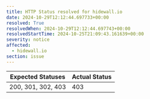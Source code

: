 ```yaml
---
title: HTTP Status resolved for hidewall.io
date: 2024-10-29T12:12:44.697733+00:00
resolved: True
resolvedWhen: 2024-10-29T12:12:44.697743+00:00
resolvedStartTime: 2024-10-25T21:09:43.161639+00:00
severity: notice
affected:
  - hidewall.io
section: issue
---
```


| Expected Statuses | Actual Status  |
|-------------------|----------------|
| 200, 301, 302, 403 | 403 |
